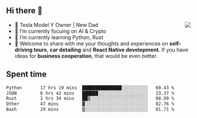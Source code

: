 ## Hi there 👋
<img align="right" src="https://github-readme-stats.vercel.app/api?username=ljunb&show_icons=true&icon_color=CE1D2D&text_color=718096&bg_color=00000000&hide_title=true&hide_border=true" />

- 🚗 Tesla Model Y Owner | New Dad
- 🔭 I’m currently focuing on AI & Crypto
- 🌱 I’m currently learning Python, Rust
- 💬 Welcome to share with me your thoughts and experiences on **self-driving tours**, **car detailing** and **React Native development**. If you have ideas for **business cooperation**, that would be even better.




## Spent time
<!--START_SECTION:waka-->

```txt
Python       17 hrs 19 mins  ███████████████░░░░░░░░░░   60.43 %
JSON         6 hrs 42 mins   ██████░░░░░░░░░░░░░░░░░░░   23.37 %
Rust         2 hrs 34 mins   ██▒░░░░░░░░░░░░░░░░░░░░░░   08.99 %
Other        47 mins         ▓░░░░░░░░░░░░░░░░░░░░░░░░   02.76 %
Bash         29 mins         ▒░░░░░░░░░░░░░░░░░░░░░░░░   01.71 %
```

<!--END_SECTION:waka-->
